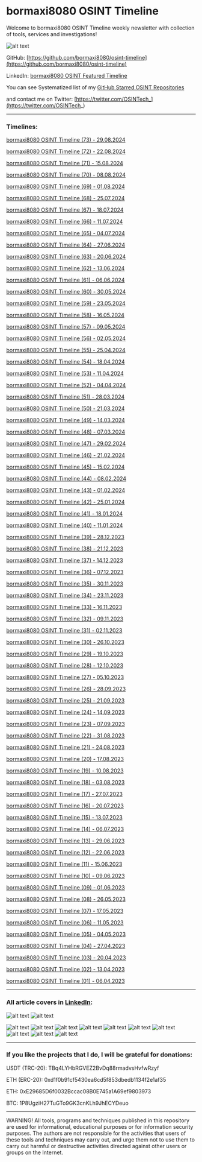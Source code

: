 # bormaxi8080 OSINT Timeline

Welcome to bormaxi8080 OSINT Timeline weekly newsletter with collection of tools, services and investigations!

![alt text](logo.png)

GitHub: [https://github.com/bormaxi8080/osint-timeline](https://github.com/bormaxi8080/osint-timeline)

LinkedIn: [bormaxi8080 OSINT Featured Timeline](https://www.linkedin.com/in/osintech/details/featured/)

You can see Systematized list of my [GitHub Starred OSINT Repositories](https://github.com/bormaxi8080/osint-repos-list)

and contact me on Twitter: [https://twitter.com/OSINTech_](https://twitter.com/OSINTech_)

----
### Timelines:

[bormaxi8080 OSINT Timeline (73) - 29.08.2024](./timelines/bormaxi8080-osint-timeline_73_29.08.2024.md)

[bormaxi8080 OSINT Timeline (72) - 22.08.2024](./timelines/bormaxi8080-osint-timeline_72_22.08.2024.md)

[bormaxi8080 OSINT Timeline (71) - 15.08.2024](./timelines/bormaxi8080-osint-timeline_71_15.08.2024.md)

[bormaxi8080 OSINT Timeline (70) - 08.08.2024](./timelines/bormaxi8080-osint-timeline_70_08.08.2024.md)

[bormaxi8080 OSINT Timeline (69) - 01.08.2024](./timelines/bormaxi8080-osint-timeline_69_01.08.2024.md)

[bormaxi8080 OSINT Timeline (68) - 25.07.2024](./timelines/bormaxi8080-osint-timeline_68_25.07.2024.md)

[bormaxi8080 OSINT Timeline (67) - 18.07.2024](./timelines/bormaxi8080-osint-timeline_67_18.07.2024.md)

[bormaxi8080 OSINT Timeline (66) - 11.07.2024](./timelines/bormaxi8080-osint-timeline_66_11.07.2024.md)

[bormaxi8080 OSINT Timeline (65) - 04.07.2024](./timelines/bormaxi8080-osint-timeline_65_04.07.2024.md)

[bormaxi8080 OSINT Timeline (64) - 27.06.2024](./timelines/bormaxi8080-osint-timeline_64_27.06.2024.md)

[bormaxi8080 OSINT Timeline (63) - 20.06.2024](./timelines/bormaxi8080-osint-timeline_63_20.06.2024.md)

[bormaxi8080 OSINT Timeline (62) - 13.06.2024](./timelines/bormaxi8080-osint-timeline_62_13.06.2024.md)

[bormaxi8080 OSINT Timeline (61) - 06.06.2024](./timelines/bormaxi8080-osint-timeline_61_06.06.2024.md)

[bormaxi8080 OSINT Timeline (60) - 30.05.2024](./timelines/bormaxi8080-osint-timeline_60_30.05.2024.md)

[bormaxi8080 OSINT Timeline (59) - 23.05.2024](./timelines/bormaxi8080-osint-timeline_59_23.05.2024.md)

[bormaxi8080 OSINT Timeline (58) - 16.05.2024](./timelines/bormaxi8080-osint-timeline_58_16.05.2024.md)

[bormaxi8080 OSINT Timeline (57) - 09.05.2024](./timelines/bormaxi8080-osint-timeline_57_09.05.2024.md)

[bormaxi8080 OSINT Timeline (56) - 02.05.2024](./timelines/bormaxi8080-osint-timeline_56_02.05.2024.md)

[bormaxi8080 OSINT Timeline (55) - 25.04.2024](./timelines/bormaxi8080-osint-timeline_55_25.04.2024.md)

[bormaxi8080 OSINT Timeline (54) - 18.04.2024](./timelines/bormaxi8080-osint-timeline_54_18.04.2024.md)

[bormaxi8080 OSINT Timeline (53) - 11.04.2024](./timelines/bormaxi8080-osint-timeline_53_11.04.2024.md)

[bormaxi8080 OSINT Timeline (52) - 04.04.2024](./timelines/bormaxi8080-osint-timeline_52_04.04.2024.md)

[bormaxi8080 OSINT Timeline (51) - 28.03.2024](./timelines/bormaxi8080-osint-timeline_51_28.03.2024.md)

[bormaxi8080 OSINT Timeline (50) - 21.03.2024](./timelines/bormaxi8080-osint-timeline_50_21.03.2024.md)

[bormaxi8080 OSINT Timeline (49) - 14.03.2024](./timelines/bormaxi8080-osint-timeline_49_14.03.2024.md)

[bormaxi8080 OSINT Timeline (48) - 07.03.2024](./timelines/bormaxi8080-osint-timeline_48_07.03.2024.md)

[bormaxi8080 OSINT Timeline (47) - 29.02.2024](./timelines/bormaxi8080-osint-timeline_47_29.02.2024.md)

[bormaxi8080 OSINT Timeline (46) - 21.02.2024](./timelines/bormaxi8080-osint-timeline_46_21.02.2024.md)

[bormaxi8080 OSINT Timeline (45) - 15.02.2024](./timelines/bormaxi8080-osint-timeline_45_15.02.2024.md)

[bormaxi8080 OSINT Timeline (44) - 08.02.2024](./timelines/bormaxi8080-osint-timeline_44_08.02.2024.md)

[bormaxi8080 OSINT Timeline (43) - 01.02.2024](./timelines/bormaxi8080-osint-timeline_43_01.02.2024.md)

[bormaxi8080 OSINT Timeline (42) - 25.01.2024](./timelines/bormaxi8080-osint-timeline_42_25.01.2024.md)

[bormaxi8080 OSINT Timeline (41) - 18.01.2024](./timelines/bormaxi8080-osint-timeline_41_18.01.2024.md)

[bormaxi8080 OSINT Timeline (40) - 11.01.2024](./timelines/bormaxi8080-osint-timeline_40_11.01.2024.md)

[bormaxi8080 OSINT Timeline (39) - 28.12.2023](./timelines/bormaxi8080-osint-timeline_39_28.12.2023.md)

[bormaxi8080 OSINT Timeline (38) - 21.12.2023](./timelines/bormaxi8080-osint-timeline_38_21.12.2023.md)

[bormaxi8080 OSINT Timeline (37) - 14.12.2023](./timelines/bormaxi8080-osint-timeline_37_14.12.2023.md)

[bormaxi8080 OSINT Timeline (36) - 07.12.2023](./timelines/bormaxi8080-osint-timeline_36_07.12.2023.md)

[bormaxi8080 OSINT Timeline (35) - 30.11.2023](./timelines/bormaxi8080-osint-timeline_35_30.11.2023.md)

[bormaxi8080 OSINT Timeline (34) - 23.11.2023](./timelines/bormaxi8080-osint-timeline_34_23.11.2023.md)

[bormaxi8080 OSINT Timeline (33) - 16.11.2023](./timelines/bormaxi8080-osint-timeline_33_16.11.2023.md)

[bormaxi8080 OSINT Timeline (32) - 09.11.2023](./timelines/bormaxi8080-osint-timeline_32_09.11.2023.md)

[bormaxi8080 OSINT Timeline (31) - 02.11.2023](./timelines/bormaxi8080-osint-timeline_31_02.11.2023.md)

[bormaxi8080 OSINT Timeline (30) - 26.10.2023](./timelines/bormaxi8080-osint-timeline_30_26.10.2023.md)

[bormaxi8080 OSINT Timeline (29) - 19.10.2023](./timelines/bormaxi8080-osint-timeline_29_19.10.2023.md)

[bormaxi8080 OSINT Timeline (28) - 12.10.2023](./timelines/bormaxi8080-osint-timeline_28_12.10.2023.md)

[bormaxi8080 OSINT Timeline (27) - 05.10.2023](./timelines/bormaxi8080-osint-timeline_27_05.10.2023.md)

[bormaxi8080 OSINT Timeline (26) - 28.09.2023](./timelines/bormaxi8080-osint-timeline_26_28.09.2023.md)

[bormaxi8080 OSINT Timeline (25) - 21.09.2023](./timelines/bormaxi8080-osint-timeline_25_21.09.2023.md)

[bormaxi8080 OSINT Timeline (24) - 14.09.2023](./timelines/bormaxi8080-osint-timeline_24_14.09.2023.md)

[bormaxi8080 OSINT Timeline (23) - 07.09.2023](./timelines/bormaxi8080-osint-timeline_23_07.09.2023.md)

[bormaxi8080 OSINT Timeline (22) - 31.08.2023](./timelines/bormaxi8080-osint-timeline_22_31.08.2023.md)

[bormaxi8080 OSINT Timeline (21) - 24.08.2023](./timelines/bormaxi8080-osint-timeline_21_24.08.2023.md)

[bormaxi8080 OSINT Timeline (20) - 17.08.2023](./timelines/bormaxi8080-osint-timeline_20_17.08.2023.md)

[bormaxi8080 OSINT Timeline (19) - 10.08.2023](./timelines/bormaxi8080-osint-timeline_19_10.08.2023.md)

[bormaxi8080 OSINT Timeline (18) - 03.08.2023](./timelines/bormaxi8080-osint-timeline_18_03.08.2023.md)

[bormaxi8080 OSINT Timeline (17) - 27.07.2023](./timelines/bormaxi8080-osint-timeline_17_27.07.2023.md)

[bormaxi8080 OSINT Timeline (16) - 20.07.2023](./timelines/bormaxi8080-osint-timeline_16_20.07.2023.md)

[bormaxi8080 OSINT Timeline (15) - 13.07.2023](./timelines/bormaxi8080-osint-timeline_15_13.07.2023.md)

[bormaxi8080 OSINT Timeline (14) - 06.07.2023](./timelines/bormaxi8080-osint-timeline_14_06.07.2023.md)

[bormaxi8080 OSINT Timeline (13) - 29.06.2023](./timelines/bormaxi8080-osint-timeline_13_29.06.2023.md)

[bormaxi8080 OSINT Timeline (12) - 22.06.2023](./timelines/bormaxi8080-osint-timeline_12_22.06.2023.md)

[bormaxi8080 OSINT Timeline (11) - 15.06.2023](./timelines/bormaxi8080-osint-timeline_11_15.06.2023.md)

[bormaxi8080 OSINT Timeline (10) - 09.06.2023](./timelines/bormaxi8080-osint-timeline_10_09.06.2023.md)

[bormaxi8080 OSINT Timeline (09) - 01.06.2023](./timelines/bormaxi8080-osint-timeline_09_01.06.2023.md)

[bormaxi8080 OSINT Timeline (08) - 26.05.2023](./timelines/bormaxi8080-osint-timeline_08_26.05.2023.md)

[bormaxi8080 OSINT Timeline (07) - 17.05.2023](./timelines/bormaxi8080-osint-timeline_07_17.05.2023.md)

[bormaxi8080 OSINT Timeline (06) - 11.05.2023](./timelines/bormaxi8080-osint-timeline_06_11.05.2023.md)

[bormaxi8080 OSINT Timeline (05) - 04.05.2023](./timelines/bormaxi8080-osint-timeline_05_04.05.2023.md)

[bormaxi8080 OSINT Timeline (04) - 27.04.2023](./timelines/bormaxi8080-osint-timeline_04_27.04.2023.md)

[bormaxi8080 OSINT Timeline (03) - 20.04.2023](./timelines/bormaxi8080-osint-timeline_03_20.04.2023.md)

[bormaxi8080 OSINT Timeline (02) - 13.04.2023](./timelines/bormaxi8080-osint-timeline_02_13.04.2023.md)

[bormaxi8080 OSINT Timeline (01) - 06.04.2023](./timelines/bormaxi8080-osint-timeline_01_06.04.2023.md)

----
### All article covers in [LinkedIn](https://www.linkedin.com/in/osintech/details/featured/):

![alt text](./img/66-71.png)
![alt text](./img/60-65.png)

![alt text](./img/54-59.png)
![alt text](./img/48-53.png)
![alt text](./img/42-47.png)
![alt text](./img/36-41.png)
![alt text](./img/30-35.png)
![alt text](./img/24-29.png)
![alt text](./img/18-23.png)
![alt text](./img/12-17.png)
![alt text](./img/06-11.png)
![alt text](./img/01-05.png)

----
### If you like the projects that I do, I will be grateful for donations:

USDT (TRC-20): TBq4LYHbRGVEZ2BvDq88rmadvsHvfwRzyf

ETH (ERC-20): 0xd1f0b91cf5430ea6cd5f853dbedb1134f2e1af35

ETH: 0xE29685D6f0032Bccac08B0E745a1A69ef9803973

BTC: 1P8UgziH27TuGTo9GK3cnKLh9JhECYDeuo

----

WARNING! All tools, programs and techniques published in this repository are used for informational, educational purposes or for information security purposes. The authors are not responsible for the activities that users of these tools and techniques may carry out, and urge them not to use them to carry out harmful or destructive activities directed against other users or groups on the Internet.